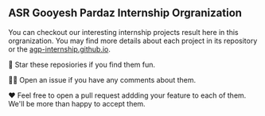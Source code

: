 ## ASR Gooyesh Pardaz Internship Orgranization

You can checkout our interesting internship projects result here in this orgranization. You may find more details about each project in its repository or the [agp-internship.github.io](https://agp-internship.github.io).

🌈 Star these reposiories if you find them fun.

🙋‍♀️ Open an issue if you have any comments about them.

:heart: Feel free to open a pull request addding your feature to each of them. We'll be more than happy to accept them.


<!--

**Here are some ideas to get you started:**

🙋‍♀️ A short introduction - what is your organization all about?
🌈 Contribution guidelines - how can the community get involved?
👩‍💻 Useful resources - where can the community find your docs? Is there anything else the community should know?
🍿 Fun facts - what does your team eat for breakfast?
🧙 Remember, you can do mighty things with the power of [Markdown](https://docs.github.com/github/writing-on-github/getting-started-with-writing-and-formatting-on-github/basic-writing-and-formatting-syntax)
-->
